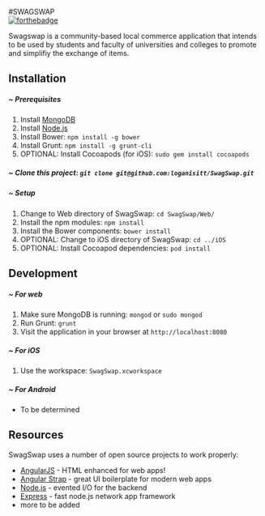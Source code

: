 #SWAGSWAP  
[![forthebadge](http://forthebadge.com/images/badges/built-with-swag.svg)](http://forthebadge.com)

Swagswap is a community-based local commerce application that intends to be used by students and faculty of universities and colleges to promote and simplifiy the exchange of items.

## Installation
##### ~ Prerequisites
1. Install <a href="http://docs.mongodb.org/manual/installation/" target="_blank">MongoDB</a>
2. Install <a href="http://nodejs.org" target="_blank">Node.js</a>
3. Install Bower: `npm install -g bower`
4. Install Grunt: `npm install -g grunt-cli`
5. OPTIONAL: Install Cocoapods (for iOS): `sudo gem install cocoapods`

##### ~ Clone this project: `git clone git@github.com:loganisitt/SwagSwap.git`
##### ~ Setup
1. Change to Web directory of SwagSwap: `cd SwagSwap/Web/`
2. Install the npm modules: `npm install`
3. Install the Bower components: `bower install`
4. OPTIONAL: Change to iOS directory of SwagSwap: `cd ../iOS`
5. OPTIONAL: Install Cocoapod dependencies: `pod install`

## Development
##### ~ For web
1. Make sure MongoDB is running: `mongod` or `sudo mongod`
2. Run Grunt: `grunt`
3. Visit the application in your browser at `http://localhost:8080`

##### ~ For iOS
1. Use the workspace: `SwagSwap.xcworkspace`

##### ~ For Android
- To be determined

## Resources
SwagSwap uses a number of open source projects to work properly:
* [AngularJS] - HTML enhanced for web apps!
* [Angular Strap] - great UI boilerplate for modern web apps
* [Node.js] - evented I/O for the backend
* [Express] - fast node.js network app framework
* more to be added

[MongoDB]:http://www.mongodb.org
[Node.js]:http://nodejs.org
[Bower]:http://bower.io
[Grunt]:http://gruntjs.com
[Cocoapods]:http://cocoapods.org
[AngularJS]:http://angularjs.org
[Angular Strap]:http://mgcrea.github.io/angular-strap/
[express]:http://expressjs.com
